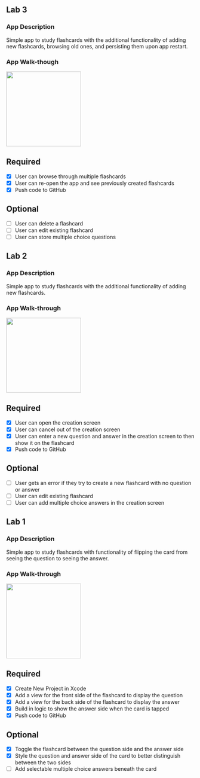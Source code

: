 ## Lab 3

### App Description
Simple app to study flashcards with the additional functionality of adding new flashcards, browsing old ones, and persisting them upon app restart.

### App Walk-though
<img src="https://media.giphy.com/media/1euNxBFbOf09NaIvyw/giphy.gif" width=200><br>

## Required
- [x] User can browse through multiple flashcards
- [x] User can re-open the app and see previously created flashcards
- [x] Push code to GitHub
## Optional
- [ ] User can delete a flashcard
- [ ] User can edit existing flashcard
- [ ] User can store multiple choice questions

## Lab 2

### App Description
Simple app to study flashcards with the additional functionality of adding new flashcards.

### App Walk-through
<img src="https://media.giphy.com/media/1kkYAOtwNPburLarvN/giphy.gif" width=200><br>

## Required
- [x] User can open the creation screen
- [x] User can cancel out of the creation screen
- [x] User can enter a new question and answer in the creation screen to then show it on the flashcard
- [x] Push code to GitHub
## Optional
- [ ] User gets an error if they try to create a new flashcard with no question or answer
- [ ] User can edit existing flashcard
- [ ] User can add multiple choice answers in the creation screen

## Lab 1

### App Description
Simple app to study flashcards with functionality of flipping the card from seeing the question to seeing the answer.

### App Walk-through
<img src="https://media.giphy.com/media/33IKg1JOM3B6f97rHz/giphy.gif" width=200><br>

## Required
- [x] Create New Project in Xcode
- [x] Add a view for the front side of the flashcard to display the question
- [x] Add a view for the back side of the flashcard to display the answer
- [x] Build in logic to show the answer side when the card is tapped
- [x] Push code to GitHub
## Optional
- [x] Toggle the flashcard between the question side and the answer side
- [x] Style the question and answer side of the card to better distinguish between the two sides
- [ ] Add selectable multiple choice answers beneath the card
